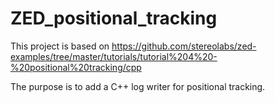 # ZED_positional_tracking

This project is based on https://github.com/stereolabs/zed-examples/tree/master/tutorials/tutorial%204%20-%20positional%20tracking/cpp

The purpose is to add a C++ log writer for positional tracking.

